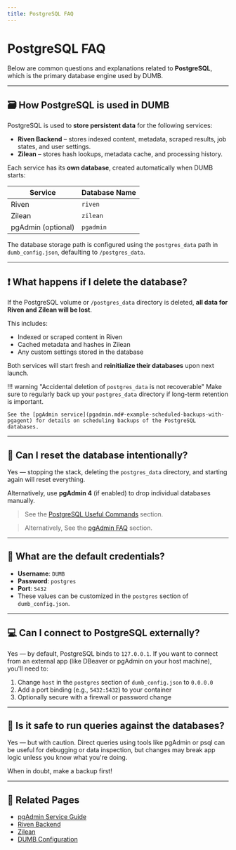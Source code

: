 ```yaml
---
title: PostgreSQL FAQ
---
```


# PostgreSQL FAQ

Below are common questions and explanations related to **PostgreSQL**, which is the primary database engine used by DUMB.

---

## 🗃️ How PostgreSQL is used in DUMB

PostgreSQL is used to **store persistent data** for the following services:

- **Riven Backend** – stores indexed content, metadata, scraped results, job states, and user settings.
- **Zilean** – stores hash lookups, metadata cache, and processing history.

Each service has its **own database**, created automatically when DUMB starts:

| Service        | Database Name |
|----------------|----------------|
| Riven          | `riven`        |
| Zilean         | `zilean`       |
| pgAdmin (optional) | `pgadmin`   |

The database storage path is configured using the `postgres_data` path in `dumb_config.json`, defaulting to `/postgres_data`.

---

## ❗ What happens if I delete the database?

If the PostgreSQL volume or `/postgres_data` directory is deleted, **all data for Riven and Zilean will be lost**.

This includes:

- Indexed or scraped content in Riven
- Cached metadata and hashes in Zilean
- Any custom settings stored in the database

Both services will start fresh and **reinitialize their databases** upon next launch.

!!! warning "Accidental deletion of `postgres_data` is not recoverable"
    Make sure to regularly back up your `postgres_data` directory if long-term retention is important.

    See the [pgAdmin service](pgadmin.md#-example-scheduled-backups-with-pgagent) for details on scheduling backups of the PostgreSQL databases. 

---

## 🔁 Can I reset the database intentionally?

Yes — stopping the stack, deleting the `postgres_data` directory, and starting again will reset everything.

Alternatively, use **pgAdmin 4** (if enabled) to drop individual databases manually.

> See the [PostgreSQL Useful Commands](../services/postgres.md/#-useful-commands) section.

> Alternatively, See the [pgAdmin FAQ](pgadmin.md/#-drop-a-database-or-create-a-manual-backup-in-pgadmin) section.

---

## 🔐 What are the default credentials?

- **Username**: `DUMB`
- **Password**: `postgres`
- **Port**: `5432`
- These values can be customized in the `postgres` section of `dumb_config.json`.

---

## 💻 Can I connect to PostgreSQL externally?

Yes — by default, PostgreSQL binds to `127.0.0.1`. If you want to connect from an external app (like DBeaver or pgAdmin on your host machine), you'll need to:

1. Change `host` in the `postgres` section of `dumb_config.json` to `0.0.0.0`
2. Add a port binding (e.g., `5432:5432`) to your container
3. Optionally secure with a firewall or password change

---

## 🧪 Is it safe to run queries against the databases?

Yes — but with caution. Direct queries using tools like pgAdmin or psql can be useful for debugging or data inspection, but changes may break app logic unless you know what you're doing.

When in doubt, make a backup first!

---

## 📎 Related Pages

- [pgAdmin Service Guide](../services/pgadmin.md)
- [Riven Backend](../services/riven-backend.md)
- [Zilean](../services/zilean.md)
- [DUMB Configuration](../features/configuration.md)
